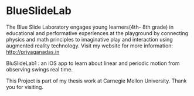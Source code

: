 # BlueSlideLab

The Blue Slide Laboratory engages young learners(4th- 8th grade) in educational and performative experiences at the playground by connecting physics and math principles to imaginative play and interaction using augmented reality technology. 
Visit my website for more information: http://priyaganadas.in

BluSlideLab1 : an iOS app to learn about linear and periodic motion from observing swings real time.

This Project is part of my thesis work at Carnegie Mellon University. 
Thank you for visiting. 
